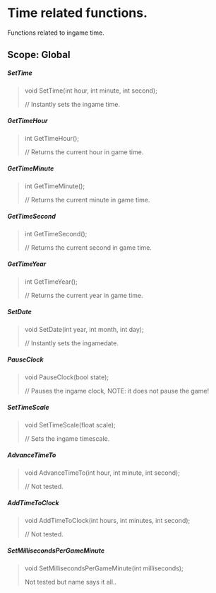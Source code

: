 # Time related functions.

 Functions related to ingame time.
 
## Scope: Global

  ##### SetTime
> void SetTime(int hour, int minute, int second);
>
> // Instantly sets the ingame time.

  ##### GetTimeHour
> int GetTimeHour();
>
> // Returns the current hour in game time.

  ##### GetTimeMinute
> int GetTimeMinute();
>
> // Returns the current minute in game time.

  ##### GetTimeSecond
> int GetTimeSecond();
>
> // Returns the current second in game time.

  ##### GetTimeYear
> int GetTimeYear();
>
> // Returns the current year in game time.

  ##### SetDate
>  void SetDate(int year, int month, int day);
>
> // Instantly sets the ingamedate.


  ##### PauseClock
>  void PauseClock(bool state);
>
> // Pauses the ingame clock, NOTE: it does not pause the game!
 
  ##### SetTimeScale
>  void SetTimeScale(float scale);
>
> // Sets the ingame timescale.
 
 
  ##### AdvanceTimeTo
>  void AdvanceTimeTo(int hour, int minute, int second);
>
> // Not tested.
  
  
  ##### AddTimeToClock
>  void AddTimeToClock(int hours, int minutes, int second);
>
> // Not tested.
  
  ##### SetMillisecondsPerGameMinute
>  void SetMillisecondsPerGameMinute(int milliseconds);
>
> Not tested but name says it all..

 
  
  
